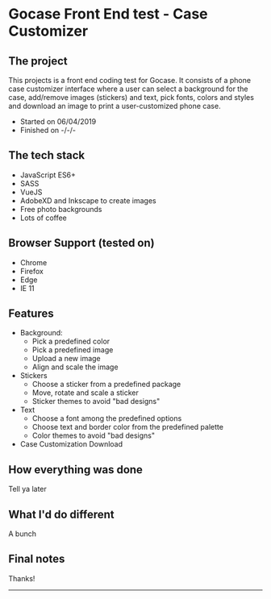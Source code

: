 Gocase Front End test - Case Customizer
===

## The project
  This projects is a front end coding test for Gocase. It consists of a phone case customizer interface where a user can select a background for the case, 
  add/remove images (stickers) and text, pick fonts, colors and styles and download an image to print a user-customized phone case.
  * Started on 06/04/2019
  * Finished on -/-/-

## The tech stack
  * JavaScript ES6+
  * SASS
  * VueJS
  * AdobeXD and Inkscape to create images
  * Free photo backgrounds
  * Lots of coffee

## Browser Support (tested on)
  * Chrome
  * Firefox
  * Edge
  * IE 11

## Features
  * Background:
    * Pick a predefined color
    * Pick a predefined image
    * Upload a new image
    * Align and scale the image
  * Stickers
    * Choose a sticker from a predefined package
    * Move, rotate and scale a sticker
    * Sticker themes to avoid "bad designs"
  * Text
    * Choose a font among the predefined options
    * Choose text and border color from the predefined palette
    * Color themes to avoid "bad designs"
  * Case Customization Download


## How everything was done
  Tell ya later

## What I'd do different
  A bunch

## Final notes
  Thanks!

___